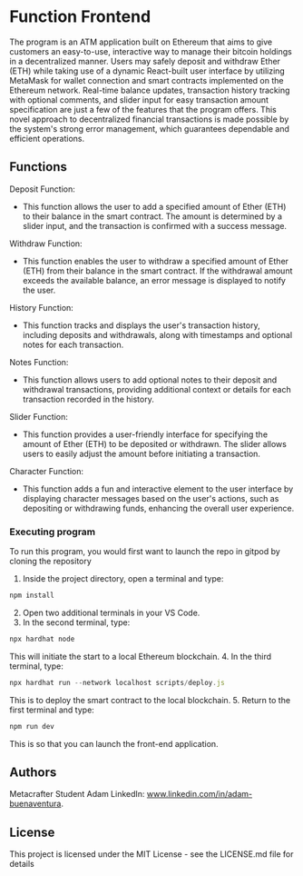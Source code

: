 # Function Frontend

The program is an ATM application built on Ethereum that aims to give customers an easy-to-use, interactive way to manage their bitcoin holdings in a decentralized manner. Users may safely deposit and withdraw Ether (ETH) while taking use of a dynamic React-built user interface by utilizing MetaMask for wallet connection and smart contracts implemented on the Ethereum network. Real-time balance updates, transaction history tracking with optional comments, and slider input for easy transaction amount specification are just a few of the features that the program offers. This novel approach to decentralized financial transactions is made possible by the system's strong error management, which guarantees dependable and efficient operations.


## Functions

Deposit Function: 

- This function allows the user to add a specified amount of Ether (ETH) to their balance in the smart contract. The amount is determined by a slider input, and the transaction is confirmed with a success message.

Withdraw Function: 

- This function enables the user to withdraw a specified amount of Ether (ETH) from their balance in the smart contract. If the withdrawal amount exceeds the available balance, an error message is displayed to notify the user.

History Function: 

- This function tracks and displays the user's transaction history, including deposits and withdrawals, along with timestamps and optional notes for each transaction.

Notes Function: 

- This function allows users to add optional notes to their deposit and withdrawal transactions, providing additional context or details for each transaction recorded in the history.

Slider Function: 

- This function provides a user-friendly interface for specifying the amount of Ether (ETH) to be deposited or withdrawn. The slider allows users to easily adjust the amount before initiating a transaction.

Character Function: 

- This function adds a fun and interactive element to the user interface by displaying character messages based on the user's actions, such as depositing or withdrawing funds, enhancing the overall user experience.

### Executing program
To run this program, you would first want to launch the repo in gitpod by cloning the repository

1. Inside the project directory, open a terminal and type: 
```javascript
npm install
```
2. Open two additional terminals in your VS Code.
3. In the second terminal, type:
```javascript
npx hardhat node
```
This will initiate the start to a local Ethereum blockchain.
4. In the third terminal, type: 
```javascript
npx hardhat run --network localhost scripts/deploy.js 
```
This is to deploy the smart contract to the local blockchain.
5. Return to the first terminal and type: 
```javascript
npm run dev
```
This is so that you can launch the front-end application.

## Authors

Metacrafter Student Adam
LinkedIn: www.linkedin.com/in/adam-buenaventura.

## License

This project is licensed under the MIT License - see the LICENSE.md file for details
